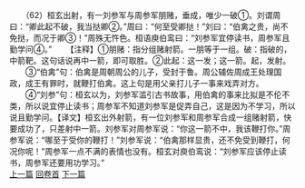 　　（62）桓玄出射，有一刘参军与周参军朋赌，垂成，唯少一破①。刘谓周曰：“卿此起不破，我当挞卿②。”周曰：“何至受卿挞！”刘曰：“伯禽之贵，尚不免挞，而况于卿③！”周殊无忤色。桓语庾伯鸾曰：“刘参军宜停读书，周参军且勤学问④。”
　　【注释】①朋赌：指分组赌射箭。一朋等于一组。破：指破的，中箭靶。这句话说再中一箭，即可取胜。②此起：这一发；这一箭。起，发射。
　　③“伯禽”句：伯禽是周朝周公的儿子，受封于鲁。周公辅佐周成王处理国政，成王有罪时，就鞭打伯禽。这上句是用父亲打儿子一事来戏弄对方。
　　④“刘参”句：桓玄以为，刘参军滥引古书故事，用伯禽的事来比拟是不伦不类，所以说宜停止读书；周参军不知道刘参军是促弄自己，这是因为不学习，所以说且勤学问。【译文】桓玄出外射箭，有一位刘参军和周参军合成一组赌射箭，快要成功了，只差射中一箭。刘参军对周参军说：“你这一箭不中，我该鞭打你。”周参军说：“哪至于受你的鞭打！”刘参军说：“伯禽那样显贵，还不免受到鞭打，何况你呢！”周参军一点不满的表情也没有。桓玄对庾伯鸾说：“刘参军应该停止读书，周参军还要用功学习。”
<br>[上一篇](25_61) [回卷首](25_00) [下一篇](25_63)

